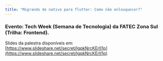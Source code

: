 ```yaml
---
title: "Migrando do nativo para flutter: Como não enlouquecer?"
---
```


### Evento: Tech Week (Semana de Tecnologia) da FATEC Zona Sul (Trilha: Frontend).

Slides da palestra disponíveis em: [https://www.slideshare.net/secret/IgpkNrcKErII1p](https://www.slideshare.net/secret/IgpkNrcKErII1p)

